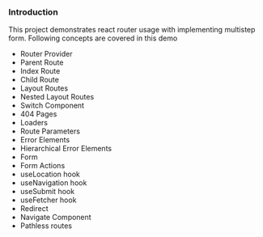### Introduction
This project demonstrates react router usage with implementing multistep form. Following concepts are covered in this demo
- Router Provider
- Parent Route
- Index Route
- Child Route
- Layout Routes
- Nested Layout Routes
- Switch Component
- 404 Pages
- Loaders
- Route Parameters
- Error Elements
- Hierarchical Error Elements
- Form
- Form Actions
- useLocation hook
- useNavigation hook
- useSubmit hook
- useFetcher hook
- Redirect
- Navigate Component
- Pathless routes
